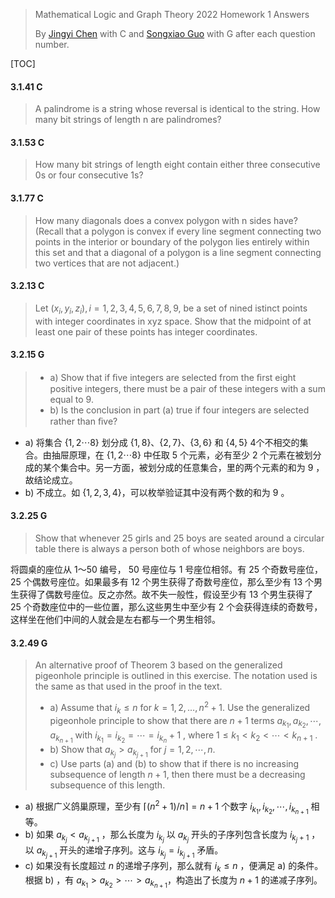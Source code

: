 >Mathematical Logic and Graph Theory 2022 Homework 1 Answers
>
>By [Jingyi Chen](chenjingyi071@mail.ustc.edu.cn) with C and [Songxiao Guo](logname@mail.ustc.edu.cn) with G after each question number.

[TOC]

#### 3.1.41 C

> A palindrome is a string whose reversal is identical to the string. How many bit strings of length n are palindromes?

#### 3.1.53 C

>How many bit strings of length eight contain either three consecutive 0s or four consecutive 1s?

#### 3.1.77 C

>How many diagonals does a convex polygon with n sides have? (Recall that a polygon is convex if every line segment connecting two points in the interior or boundary of the polygon lies entirely within this set and that a diagonal of a polygon is a line segment connecting two vertices that are not adjacent.)

#### 3.2.13 C

>Let $(x_i , y_ i , z_ i ), i = 1, 2, 3, 4, 5, 6, 7, 8, 9$, be a set of nined istinct points with integer coordinates in xyz space.
>Show that the midpoint of at least one pair of these points has integer coordinates.

#### 3.2.15 G

>- a) Show that if ﬁve integers are selected from the ﬁrst eight positive integers, there must be a pair of these
> integers with a sum equal to 9.
>- b) Is the conclusion in part (a) true if four integers are selected rather than ﬁve?

- a) 将集合 $\{1,2\cdots 8\}$ 划分成 $\{1,8\}$、$\{2,7\}$、$\{3,6\}$ 和 $\{4,5\}$ 4个不相交的集合。由抽屉原理，在 $\{1,2\cdots 8\}$ 中任取 5 个元素，必有至少 2 个元素在被划分成的某个集合中。另一方面，被划分成的任意集合，里的两个元素的和为 9 ，故结论成立。
- b) 不成立。如 $\{1,2,3,4\}$，可以枚举验证其中没有两个数的和为 9 。

#### 3.2.25 G

>Show that whenever 25 girls and 25 boys are seated around a circular table there is always a person both of
>whose neighbors are boys.

将圆桌的座位从 $1～50$ 编号， $50$ 号座位与 $1$ 号座位相邻。有 $25$ 个奇数号座位， $25$ 个偶数号座位。如果最多有 $12$ 个男生获得了奇数号座位，那么至少有 $13$ 个男生获得了偶数号座位。反之亦然。故不失一般性，假设至少有 $13$ 个男生获得了 $25$ 个奇数座位中的一些位置，那么这些男生中至少有 $2$ 个会获得连续的奇数号，这样坐在他们中间的人就会是左右都与一个男生相邻。

#### 3.2.49 G

>An alternative proof of Theorem 3 based on the generalized pigeonhole principle is outlined in this exercise. The
>notation used is the same as that used in the proof in the text.
>
>- a) Assume that $i_k ≤ n$ for $k = 1, 2, … , n^ 2 + 1$. Use the generalized pigeonhole principle to show that there are $n + 1$ terms $a _{k_ 1} , a _{k_ 2} , \cdots, a _{k_ {n+1}}$ with $i _{k _1} = i_{ k _2} = \cdots = i_ {k_ n}+1$ , where $1 ≤ k_ 1 < k_ 2 < ⋯ < k _{n+1}$ .
>- b) Show that $a _{k _j} > a _{k _{j+1}}$ for $j = 1, 2, \cdots , n$. 
>- c) Use parts (a) and (b) to show that if there is no increasing subsequence of length $n + 1$, then there must be a decreasing subsequence of this length.

- a) 根据广义鸽巢原理，至少有 $\lceil(n^2+1)/n\rceil=n+1$ 个数字 $i_{k_1},i_{k_2},\cdots,i_{k_{n+1}}$ 相等。
- b) 如果 $a_{k_j}<a_{k_{j+1}}$ ，那么长度为 $i_{k_j}$ 以 $a_{k_j}$ 开头的子序列包含长度为 $i_{k_j+1}$ ，以 $a_{k_{j+1}}$ 开头的递增子序列。这与 $i_{k_j}=i_{k_{j+1}}$ 矛盾。
- c) 如果没有长度超过 $n$ 的递增子序列，那么就有 $i_k\leq n$ ，便满足 a) 的条件。根据 b) ，有 $a _{k_ 1} > a _{k_ 2} > \cdots> a _{k_ {n+1}}$，构造出了长度为 $n+1$ 的递减子序列。